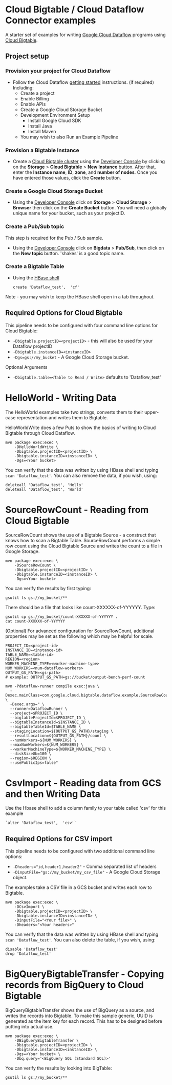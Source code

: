 # Cloud Bigtable / Cloud Dataflow Connector examples

A starter set of examples for writing [Google Cloud Dataflow](https://cloud.google.com/dataflow/) programs using [Cloud Bigtable](https://cloud.google.com/bigtable/).

## Project setup

### Provision your project for Cloud Dataflow

* Follow the Cloud Dataflow [getting started](https://cloud.google.com/dataflow/getting-started) instructions. (if required) Including:
  * Create a project
  * Enable Billing
  * Enable APIs
  * Create a Google Cloud Storage Bucket
  * Development Environment Setup
      * Install Google Cloud SDK
      * Install Java
      * Install Maven
  * You may wish to also Run an Example Pipeline

### Provision a Bigtable Instance

* Create a [Cloud Bigtable cluster](https://cloud.google.com/bigtable/docs/creating-cluster) using the [Developer Console](https://cloud.google.com/console) by clicking on the **Storage** > **Cloud Bigtable** > **New Instance** button.  After that, enter the **Instance name**, **ID**, **zone**, and **number of nodes**. Once you have entered those values, click the **Create** button.

### Create a Google Cloud Storage Bucket

* Using the [Developer Console](https://cloud.google.com/console) click on **Storage** > **Cloud Storage** > **Browser** then click on the **Create Bucket** button.  You will need a globally unique name for your bucket, such as your projectID.

### Create a Pub/Sub topic

This step is required for the Pub / Sub sample.

* Using the [Developer Console](https://cloud.google.com/console) click on **Bigdata** > **Pub/Sub**, then click on the **New topic** button.  'shakes' is a good topic name.

### Create a Bigtable Table

* Using the [HBase shell](https://cloud.google.com/bigtable/docs/hbase-shell-quickstart)

    `create 'Dataflow_test',  'cf'`

Note - you may wish to keep the HBase shell open in a tab throughout.

## Required Options for Cloud Bigtable

This pipeline needs to be configured with four command line options for Cloud Bigtable:

 * `-Dbigtable.projectID=<projectID>` - this will also be used for your Dataflow projectID
 * `-Dbigtable.instanceID=<instanceID>`
 * `-Dgs=gs://my_bucket` - A Google Cloud Storage bucket.

Optional Arguments

 * `-Dbigtable.table=<Table to Read / Write>` defaults to 'Dataflow_test'

# HelloWorld - Writing Data

The HelloWorld examples take two strings, converts them to their upper-case representation and writes them to Bigtable.

HelloWorldWrite does a few Puts to show the basics of writing to Cloud Bigtable through Cloud Dataflow.

    mvn package exec:exec \
        -DHelloWorldWrite \
        -Dbigtable.projectID=<projectID> \
        -Dbigtable.instanceID=<instanceID> \
        -Dgs=<Your bucket>

You can verify that the data was written by using HBase shell and typing `scan 'Dataflow_test'`. You can also remove the data, if you wish, using:

    deleteall 'Dataflow_test', 'Hello'
    deleteall 'Dataflow_test', 'World'

# SourceRowCount - Reading from Cloud Bigtable

SourceRowCount shows the use of a Bigtable Source - a construct that knows how to scan a Bigtable Table.  SourceRowCount performs a simple row count using the Cloud Bigtable Source and writes the count to a file in Google Storage.

    mvn package exec:exec \
        -DSourceRowCount \
        -Dbigtable.projectID=<projectID> \
        -Dbigtable.instanceID=<instanceID> \
        -Dgs=<Your bucket>

You can verify the results by first typing:

    gsutil ls gs://my_bucket/**

There should be a file that looks like count-XXXXXX-of-YYYYYY.  Type:

    gsutil cp gs://my_bucket/count-XXXXXX-of-YYYYYY .
    cat count-XXXXXX-of-YYYYYY

(Optional) For advanced configuration for SourceRowCount, additional properties may be set as the following which may be helpful for scale.

    PROJECT_ID=<project-id>
    INSTANCE_ID=<instance-id>
    TABLE_NAME=<table-id>
    REGION=<region>
    WORKER_MACHINE_TYPE=<worker-machine-type>
    NUM_WORKERS=<num-dataflow-workers>
    OUTPUT_GS_PATH=<gs-path>
    # example: OUTPUT_GS_PATH=gs://bucket/output-bench-perf-count
    
    mvn -Pdataflow-runner compile exec:java \
      -Dexec.mainClass=com.google.cloud.bigtable.dataflow.example.SourceRowCount \
      -Dexec.args=" \
      --runner=DataflowRunner \
      --project=$PROJECT_ID \
      --bigtableProjectId=$PROJECT_ID \
      --bigtableInstanceId=$INSTANCE_ID \
      --bigtableTableId=$TABLE_NAME \
      --stagingLocation=${OUTPUT_GS_PATH}/staging \
      --resultLocation=${OUTPUT_GS_PATH}/count \
      --numWorkers=${NUM_WORKERS} \
      --maxNumWorkers=${NUM_WORKERS} \
      --workerMachineType=${WORKER_MACHINE_TYPE} \
      --diskSizeGb=100 \
      --region=$REGION \
      --usePublicIps=false"


# CsvImport - Reading data from GCS and then Writing Data
Use the Hbase shell to add a column family to your table called 'csv' for this example

    `alter 'Dataflow_test',  'csv'`
    
## Required Options for CSV import

This pipeline needs to be configured with two additional command line options:

 * `-Dheaders="id,header1,header2"` - Comma separated list of headers 
 * `-DinputFile="gs://my_bucket/my_csv_file"` - A Google Cloud Storage object.

The examples take a CSV file in a GCS bucket and writes each row to Bigtable.

    mvn package exec:exec \
        -DCsvImport \
        -Dbigtable.projectID=<projectID> \
        -Dbigtable.instanceID=<instanceID> \
        -DinputFile="<Your file>" \
        -Dheaders="<Your headers>"
    
You can verify that the data was written by using HBase shell and typing `scan 'Dataflow_test'`. You can also delete the table, if you wish, using:

    disable 'Dataflow_test'
    drop 'Dataflow_test'

# BigQueryBigtableTransfer - Copying records from BigQuery to Cloud Bigtable

BigQueryBigtableTransfer shows the use of BigQuery as a source, and writes the records into Bigtable.  To make this sample generic, UUID is generated as the item key for each record.  This has to be designed before putting into actual use.

    mvn package exec:exec \
        -DBigQueryBigtableTransfer \
        -Dbigtable.projectID=<projectID> \
        -Dbigtable.instanceID=<instanceID> \
        -Dgs=<Your bucket> \
        -Dbq.query='<BigQuery SQL (Standard SQL)>'

You can verify the results by looking into BigTable:

    gsutil ls gs://my_bucket/**


<!--
# PubsubWordCount - Reading from Cloud Pubsub and writing to Cloud Bigtable

The PubsubWordCount example reads from Cloud Pubsub and writes to Cloud Bigtable. It starts two jobs: one publishes messages to Cloud Pubsub, and the other one pulls messages, performs a word count for each message, and writes word count result to Cloud Bigtable.

Type the following to run:

    mvn package exec:exec -DPubsubWordCount -Dbigtable.projectID=<projectID> -Dbigtable.instanceID=<instanceID> -Dgs=gs://my_bucket -DpubsubTopic=projects/ProjectID/topics/shakes

This is a streaming sample, which means it doesn't end.  When data has been processed, typically, a few minutes after Maven has completed, you can view the results by using HBase Shell:

    scan 'Dataflow_test'

You can verify that the job is still running:

    gcloud  dataflow jobs list

And once you have seen the data, you can cancel the job:

    gcloud  dataflow jobs cancel <ID>

ID is from the dataflow jobs list command earlier.

**Not canceling this job could lead to  substantial costs.**
 -->
